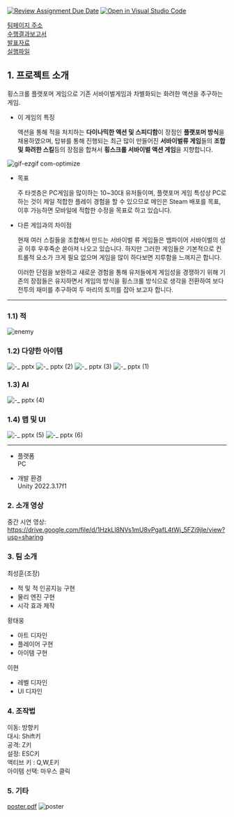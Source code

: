 [![Review Assignment Due Date](https://classroom.github.com/assets/deadline-readme-button-24ddc0f5d75046c5622901739e7c5dd533143b0c8e959d652212380cedb1ea36.svg)](https://classroom.github.com/a/omXkVCQu)
[![Open in Visual Studio Code](https://classroom.github.com/assets/open-in-vscode-718a45dd9cf7e7f842a935f5ebbe5719a5e09af4491e668f4dbf3b35d5cca122.svg)](https://classroom.github.com/online_ide?assignment_repo_id=14049899&assignment_repo_type=AssignmentRepo)

[팀페이지 주소](https://kookmin-sw.github.io/capstone-2024-28/)  
[수행결과보고서](https://drive.google.com/file/d/1Qm1GVavpDiPuvJvN1jAcx4156yJgFFbn/view?usp=drive_link)  
[발표자료](https://drive.google.com/file/d/1U1BJ1qAE7VI6GpArz_mycJavGvqYSwKq/view?usp=drive_link)  
[실행파일](https://drive.google.com/drive/folders/1epyekYWOleSp-XDdvxnCkv8IYzHf5poM?usp=drive_link)  

## 1. 프로젝트 소개

횡스크롤 플랫포머 게임으로 기존 서바이벌게임과 차별화되는 화려한 액션을 추구하는 게임.

- 이 게임의 특징
  
  액션을 통해 적을 처치하는 **다이나믹한 액션 및 스피디함**이 장점인 **플랫포머 방식**을 채용하였으며,
  탑뷰를 통해 진행되는 최근 많이 만들어진 **서바이벌류 게임**들의 **조합 및 화려한 스킬**등의 장점을 합쳐서
  **횡스크롤 서바이벌 액션 게임**을 지향합니다.
  
![gif-ezgif com-optimize](https://github.com/kookmin-sw/capstone-2024-28/assets/55117761/5c8f99e5-1d15-4ca0-955a-949be059ff82)

- 목표
  
  주 타겟층은 PC게임을 많이하는 10~30대 유저들이며, 플랫포머 게임 특성상 PC로 하는 것이 제일 적합한 플레이 경험을 할 수 있으므로
  메인은 Steam 배포를 목표, 이후 가능하면 모바일에 적합한 수정을 목표로 하고 있습니다.
  
- 다른 게임과의 차이점
  
  현재 여러 스킬들을 조합해서 만드는 서바이벌 류 게임들은 뱀파이어 서바이벌의 성공 이후 우후죽순 쏟아져 나오고 있습니다.
  하지만 그러한 게임들은 기본적으로 컨트롤적 요소가 크게 필요 없으며 게임을 많이 하다보면 지루함을 느껴지곤 합니다.

  이러한 단점을 보완하고 새로운 경험을 통해 유저들에게 게임성을 경쟁하기 위해 기존의 장점들은 유지하면서 게임의 방식을 횡스크롤 방식으로
  생각을 전환하여 보다 전투의 재미를 추구하여 두 마리의 토끼를 잡아 보고자 합니다.
***

### 1.1) 적
![enemy](https://github.com/kookmin-sw/capstone-2024-28/assets/42773970/15bd355f-299c-4b7a-b8fe-941e6776a4ae)
### 1.2) 다양한 아이템
![-_ pptx](https://github.com/kookmin-sw/capstone-2024-28/assets/42773970/c22a86ee-f067-42e4-b54d-8bf9ded0aab7)
![-_ pptx (2)](https://github.com/kookmin-sw/capstone-2024-28/assets/42773970/99f4be58-44a2-4003-8322-865f72168007)
![-_ pptx (3)](https://github.com/kookmin-sw/capstone-2024-28/assets/42773970/0bdf6421-f339-45cc-95a3-88c24712b02b)
![-_ pptx (1)](https://github.com/kookmin-sw/capstone-2024-28/assets/42773970/445c0dbe-4281-43f4-8ab7-5279fdc8f4d5)
### 1.3) AI
![-_ pptx (4)](https://github.com/kookmin-sw/capstone-2024-28/assets/42773970/06388ac6-ef05-459c-90dd-9f35f9de9ac9)
### 1.4) 맵 및 UI
![-_ pptx (5)](https://github.com/kookmin-sw/capstone-2024-28/assets/42773970/fcbaa151-5d56-4aab-bd77-fac7aa450444)
![-_ pptx (6)](https://github.com/kookmin-sw/capstone-2024-28/assets/42773970/e76d9d78-a534-407e-9274-6ffac7145422)
***

- 플랫폼  
  PC
  
- 개발 환경  
  Unity 2022.3.17f1
  
### 2. 소개 영상

중간 시연 영상: https://drive.google.com/file/d/1HzkLl8NVs1mU8vPgafL4tWj_5FZi9jle/view?usp=sharing

### 3. 팀 소개

최성훈(조장)
  - 적 및 적 인공지능 구현
  - 물리 엔진 구현
  - 시각 효과 제작

황태웅
  - 아트 디자인
  - 플레이어 구현
  - 아이템 구현

이현
  - 레벨 디자인
  - UI 디자인

### 4. 조작법

이동: 방향키  
대시: Shift키  
공격: Z키  
설정: ESC키  
액티브 키 : Q,W,E키  
아이템 선택: 마우스 클릭    

### 5. 기타

[poster.pdf](https://github.com/kookmin-sw/capstone-2024-28/files/15375762/poster.pdf)
![poster](https://github.com/kookmin-sw/capstone-2024-28/assets/42773970/07dd869f-9a65-4ddf-ba09-a03b029b983f)


